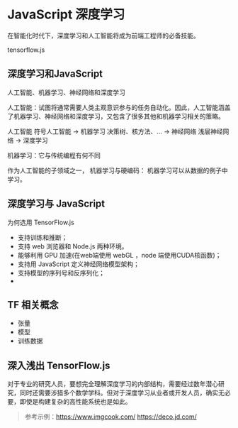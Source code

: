 # JavaScript 深度学习

在智能化时代下，深度学习和人工智能将成为前端工程师的必备技能。

tensorflow.js


## 深度学习和JavaScript

人工智能、机器学习、神经网络和深度学习

人工智能：试图将通常需要人类主观意识参与的任务自动化。因此，人工智能涵盖了机器学习、神经网络和深度学习，又包含了很多其他和机器学习相关的策略。

人工智能 符号人工智能 -> 机器学习 决策树、核方法、... -> 神经网络 浅层神经网络 -> 深度学习

机器学习：它与传统编程有何不同

作为人工智能的子领域之一，
机器学习与硬编码：
机器学习可以从数据的例子中学习。

## 深度学习与 JavaScript

为何选用 TensorFlow.js

- 支持训练和推断；
- 支持 web 浏览器和 Node.js 两种环境。
- 能够利用 GPU 加速(在web端使用 webGL ，node 端使用CUDA核函数)；
- 支持用 JavaScript 定义神经网络模型架构；
- 支持模型的序列号和反序列化；
- 

## TF 相关概念

- 张量
- 模型
- 训练数据

## 深入浅出 TensorFlow.js

对于专业的研究人员，要想完全理解深度学习的内部结构，需要经过数年潜心研究，同时还需要涉猎多个数学学科。但对于深度学习从业者或开发人员，确实无必要，即使是构建复杂的高性能系统也是如此。

> 参考示例：<https://www.imgcook.com/>
> <https://deco.jd.com/>